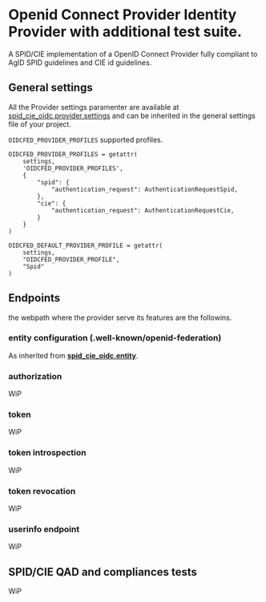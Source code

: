# __Openid Connect Provider__ Identity Provider with additional test suite.

A SPID/CIE implementation of a OpenID Connect Provider fully compliant to
AgID SPID guidelines and CIE id guidelines.

## General settings

All the Provider settings paramenter are available at
[spid_cie_oidc.provider.settings](spie_cie_oidc/provider/settings.py) and
can be inherited in the general settings file of your project.


`OIDCFED_PROVIDER_PROFILES` supported profiles.
````
OIDCFED_PROVIDER_PROFILES = getattr(
    settings,
    'OIDCFED_PROVIDER_PROFILES',
    {
        "spid": {
            "authentication_request": AuthenticationRequestSpid,
        },
        "cie": {
            "authentication_request": AuthenticationRequestCie,
        }
    }
)
````

````
OIDCFED_DEFAULT_PROVIDER_PROFILE = getattr(
    settings,
    "OIDCFED_PROVIDER_PROFILE",
    "Spid"
)
````

## Endpoints

the webpath where the provider serve its features are the followins.

### entity configuration (.well-known/openid-federation)

As inherited from [__spid_cie_oidc.entity__](docs/tecnhical_specifications/ENTITY.md).

### authorization

WiP

### token

WiP

### token introspection

WiP

### token revocation

WiP

### userinfo endpoint

WiP


## SPID/CIE QAD and compliances tests

WiP
